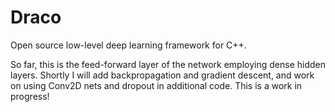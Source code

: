# Draco
Open source low-level deep learning framework for C++.


So far, this is the feed-forward layer of the network employing dense hidden layers.
Shortly I will add backpropagation and gradient descent, and work on using
Conv2D nets and dropout in additional code. This is a work in progress!
